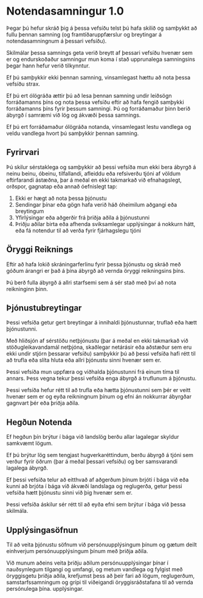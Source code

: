 # Notendasamningur 1.0

Þegar þú hefur skráð þig á þessa vefsíðu telst þú hafa skilið og samþykkt að fullu þennan samning (og framtíðaruppfærslur og breytingar á notendasamningnum á þessari vefsíðu).

Skilmálar þessa samnings geta verið breytt af þessari vefsíðu hvenær sem er og endurskoðaður samningur mun koma í stað upprunalega samningsins þegar hann hefur verið tilkynntur.

Ef þú samþykkir ekki þennan samning, vinsamlegast hættu að nota þessa vefsíðu strax.

Ef þú ert ólögráða ættir þú að lesa þennan samning undir leiðsögn forráðamanns þíns og nota þessa vefsíðu eftir að hafa fengið samþykki forráðamanns þíns fyrir þessum samningi. Þú og forráðamaður þinn berið ábyrgð í samræmi við lög og ákvæði þessa samnings.

Ef þú ert forráðamaður ólögráða notanda, vinsamlegast lestu vandlega og veldu vandlega hvort þú samþykkir þennan samning.

## Fyrirvari

Þú skilur sérstaklega og samþykkir að þessi vefsíða mun ekki bera ábyrgð á neinu beinu, óbeinu, tilfallandi, afleiddu eða refsiverðu tjóni af völdum eftirfarandi ástæðna, þar á meðal en ekki takmarkað við efnahagslegt, orðspor, gagnatap eða annað óefnislegt tap:

1. Ekki er hægt að nota þessa þjónustu
1. Sendingar þínar eða gögn hafa verið háð óheimilum aðgangi eða breytingum
1. Yfirlýsingar eða aðgerðir frá þriðja aðila á þjónustunni
1. Þriðju aðilar birta eða afhenda sviksamlegar upplýsingar á nokkurn hátt, eða fá notendur til að verða fyrir fjárhagslegu tjóni

## Öryggi Reiknings

Eftir að hafa lokið skráningarferlinu fyrir þessa þjónustu og skráð með góðum árangri er það á þína ábyrgð að vernda öryggi reikningsins þíns.

Þú berð fulla ábyrgð á allri starfsemi sem á sér stað með því að nota reikninginn þinn.

## Þjónustubreytingar

Þessi vefsíða getur gert breytingar á innihaldi þjónustunnar, truflað eða hætt þjónustunni.

Með hliðsjón af sérstöðu netþjónustu (þar á meðal en ekki takmarkað við stöðugleikavandamál netþjóna, skaðlegar netárásir eða aðstæður sem eru ekki undir stjórn þessarar vefsíðu) samþykkir þú að þessi vefsíða hafi rétt til að trufla eða slíta hluta eða allri þjónustu sinni hvenær sem er.

Þessi vefsíða mun uppfæra og viðhalda þjónustunni frá einum tíma til annars. Þess vegna tekur þessi vefsíða enga ábyrgð á truflunum á þjónustu.

Þessi vefsíða hefur rétt til að trufla eða hætta þjónustunni sem þér er veitt hvenær sem er og eyða reikningnum þínum og efni án nokkurrar ábyrgðar gagnvart þér eða þriðja aðila.

## Hegðun Notenda

Ef hegðun þín brýtur í bága við landslög berðu allar lagalegar skyldur samkvæmt lögum.

Ef þú brýtur lög sem tengjast hugverkaréttindum, berðu ábyrgð á tjóni sem verður fyrir öðrum (þar á meðal þessari vefsíðu) og ber samsvarandi lagalega ábyrgð.

Ef þessi vefsíða telur að eitthvað af aðgerðum þínum brjóti í bága við eða kunni að brjóta í bága við ákvæði landslaga og reglugerða, getur þessi vefsíða hætt þjónustu sinni við þig hvenær sem er.

Þessi vefsíða áskilur sér rétt til að eyða efni sem brýtur í bága við þessa skilmála.

## Upplýsingasöfnun

Til að veita þjónustu söfnum við persónuupplýsingum þínum og gætum deilt einhverjum persónuupplýsingum þínum með þriðja aðila.

Við munum aðeins veita þriðju aðilum persónuupplýsingar þínar í nauðsynlegum tilgangi og umfangi, og metum vandlega og fylgist með öryggisgetu þriðja aðila, krefjumst þess að þeir fari að lögum, reglugerðum, samstarfssamningum og grípi til viðeigandi öryggisráðstafana til að vernda persónulega þína. upplýsingar.